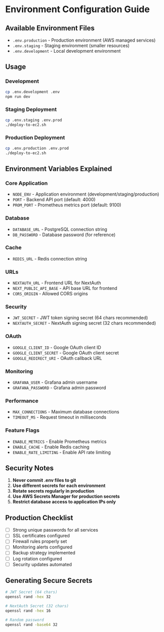 # Environment Configuration Guide

## Available Environment Files

- `.env.production` - Production environment (AWS managed services)
- `.env.staging` - Staging environment (smaller resources)
- `.env.development` - Local development environment

## Usage

### Development
```bash
cp .env.development .env
npm run dev
```

### Staging Deployment
```bash
cp .env.staging .env.prod
./deploy-to-ec2.sh
```

### Production Deployment
```bash
cp .env.production .env.prod
./deploy-to-ec2.sh
```

## Environment Variables Explained

### Core Application
- `NODE_ENV` - Application environment (development/staging/production)
- `PORT` - Backend API port (default: 4000)
- `PROM_PORT` - Prometheus metrics port (default: 9100)

### Database
- `DATABASE_URL` - PostgreSQL connection string
- `DB_PASSWORD` - Database password (for reference)

### Cache
- `REDIS_URL` - Redis connection string

### URLs
- `NEXTAUTH_URL` - Frontend URL for NextAuth
- `NEXT_PUBLIC_API_BASE` - API base URL for frontend
- `CORS_ORIGIN` - Allowed CORS origins

### Security
- `JWT_SECRET` - JWT token signing secret (64 chars recommended)
- `NEXTAUTH_SECRET` - NextAuth signing secret (32 chars recommended)

### OAuth
- `GOOGLE_CLIENT_ID` - Google OAuth client ID
- `GOOGLE_CLIENT_SECRET` - Google OAuth client secret
- `GOOGLE_REDIRECT_URI` - OAuth callback URL

### Monitoring
- `GRAFANA_USER` - Grafana admin username
- `GRAFANA_PASSWORD` - Grafana admin password

### Performance
- `MAX_CONNECTIONS` - Maximum database connections
- `TIMEOUT_MS` - Request timeout in milliseconds

### Feature Flags
- `ENABLE_METRICS` - Enable Prometheus metrics
- `ENABLE_CACHE` - Enable Redis caching
- `ENABLE_RATE_LIMITING` - Enable API rate limiting

## Security Notes

1. **Never commit .env files to git**
2. **Use different secrets for each environment**
3. **Rotate secrets regularly in production**
4. **Use AWS Secrets Manager for production secrets**
5. **Restrict database access to application IPs only**

## Production Checklist

- [ ] Strong unique passwords for all services
- [ ] SSL certificates configured
- [ ] Firewall rules properly set
- [ ] Monitoring alerts configured
- [ ] Backup strategy implemented
- [ ] Log rotation configured
- [ ] Security updates automated

## Generating Secure Secrets

```bash
# JWT Secret (64 chars)
openssl rand -hex 32

# NextAuth Secret (32 chars)
openssl rand -hex 16

# Random password
openssl rand -base64 32
```
